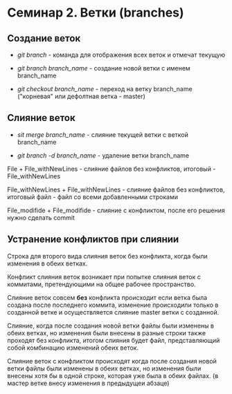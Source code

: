 # Семинар 2. Ветки (branches)

## Создание веток

* *git branch* - команда для отображения всех веток и отмечат текущую

* *git branch branch_name* - создание новой ветки с именем branch_name

* *git checkout branch_name* - переход на ветку branch_name ("корневая" или дефолтная ветка - master)

## Слияние веток

* *sit merge branch_name* - слияние текущей ветки с веткой branch_name

* *git branch -d branch_name* - удаление ветки branch_name

File + File_withNewLines - слияние файлов без конфликтов, итоговый - File_withNewLines

File_withNewLines + File_withNewLines - слияние файлов без конфликтов, итоговый файл - файл со всеми добавленными строками

File_modifide + File_modifide - слияние с конфликтом, после его решения нужно сделать commit

## Устранение конфликтов при слиянии

Строка для второго вида слияния веток без конфликта, когда были изменения в обеих ветках.

Конфликт слияния веток возникает при попытке слияния веток с коммитами, претендующими на общее рабочее пространство.

Слияние веток совсем **без** конфликта происходит если ветка была создана после последнего коммита, изменение происходили только в созданной ветке и осуществляется слияние master ветки с созданной. 

Слияние, когда после создания новой ветки файлы были изменены в обеих ветках, но изменения были внесены в разные строки также проходят без конфликта, итогом слияния будет файл, представляющий собой комбинацию изменений обеих веток.

Слияние веток с конфликтом происходят когда после создания новой ветки файлы были изменены в обеих ветках, но изменения были внесены хотя бы в одной строке, которая уже была в обеих файлах. (в мастер ветке внесу изменения в предыдущеи абзаце)
